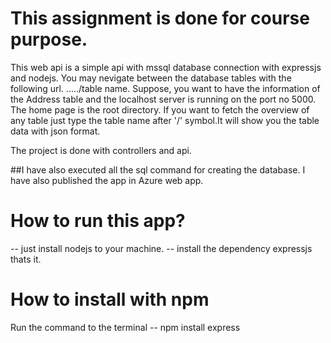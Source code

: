 ﻿# This assignment is done for course purpose. 
This web api is a simple api with mssql database connection with expressjs and nodejs. 
You may nevigate between the database tables with the following url. ...../table name. 
Suppose, you want to have the information of the Address table and the localhost server is running on the port no 5000. 
The home page is the root directory. If you want to fetch the overview of any table just type the table name after '/' symbol.It will show you the table data with json format. 

The project is done with controllers and api. 


##I have also executed all the sql command for creating the database. I have also published the app in Azure web app. 

# How to run this app? 
-- just install nodejs to your machine. 
-- install the dependency expressjs thats it.
# How to install with npm
Run the command to the terminal 
-- npm install express 
